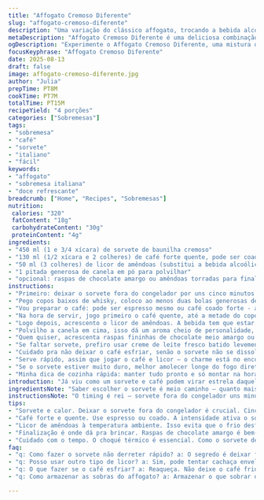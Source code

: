 ```yaml
---
title: "Affogato Cremoso Diferente"
slug: "affogato-cremoso-diferente"
description: "Uma variação do clássico affogato, trocando a bebida alcoólica padrão por um licor de amêndoas, adicionando uma pitada de canela, criando um toque especial e aromático. As quantidades foram ajustadas para manter o equilíbrio entre a doçura e a intensidade do café, com detalhes que garantem uma textura cremosa sem derretimento imediato da sorvete. Um preparo rápido que usa ingredientes do dia a dia e adaptações para intolerantes a lactose ou que não tenham café espresso em casa."
metaDescription: "Affogato Cremoso Diferente é uma deliciosa combinação de sorvete e café com um toque de licor de amêndoas, perfeita para surpreender."
ogDescription: "Experimente o Affogato Cremoso Diferente, uma mistura do sorvete de baunilha e café forte com licor de amêndoas que vai encantar seu paladar."
focusKeyphrase: "Affogato Cremoso Diferente"
date: 2025-08-13
draft: false
image: affogato-cremoso-diferente.jpg
author: "Julia"
prepTime: PT8M
cookTime: PT7M
totalTime: PT15M
recipeYield: "4 porções"
categories: ["Sobremesas"]
tags:
- "sobremesa"
- "café"
- "sorvete"
- "italiano"
- "fácil"
keywords:
- "affogato"
- "sobremesa italiana"
- "doce refrescante"
breadcrumb: ["Home", "Recipes", "Sobremesas"]
nutrition: 
 calories: "320"
 fatContent: "18g"
 carbohydrateContent: "30g"
 proteinContent: "4g"
ingredients:
- "450 ml (1 e 3/4 xícara) de sorvete de baunilha cremoso"
- "130 ml (1/2 xícara e 2 colheres) de café forte quente, pode ser coado ou prensa francesa"
- "50 ml (3 colheres) de licor de amêndoas (substitui a bebida alcoólica à base de creme de baunilha)"
- "1 pitada generosa de canela em pó para polvilhar"
- "opcional: raspas de chocolate amargo ou amêndoas torradas para finalizar"
instructions:
- "Primeiro: deixar o sorvete fora do congelador por uns cinco minutos pra amolecer — não pode derreter, só dar aquela suavizada no gelo que facilita servir e mistura bem depois."
- "Pego copos baixos de whisky, coloco ao menos duas bolas generosas de sorvete, essa parte é fundamental pra textura ficar cremosa, não aguada nem muito dura."
- "Vou preparar o café: pode ser espresso mesmo ou café coado forte - a ideia é um café intenso e ainda quente, porque ele vai derreter o sorvete na hora, criando contraste quente e frio."
- "Na hora de servir, jogo primeiro o café quente, até a metade do copo, em cima do sorvete. A mistura começa a formar um creme meio esbranquiçado, rápida ação."
- "Logo depois, acrescento o licor de amêndoas. A bebida tem que estar na temperatura ambiente, pra não desacelerar o efeito do frio."
- "Polvilho a canela em cima, isso dá um aroma cheio de personalidade, já aprendi que usar só a bebida adocicada deixa o conjunto enjoativo."
- "Quem quiser, acrescenta raspas fininhas de chocolate meio amargo ou pedacinhos de amêndoas torradas — traz crocância e dá um rolê mais sofisticado."
- "Se faltar sorvete, prefiro usar creme de leite fresco batido levemente gelado que dá uma cremosidade extra em uma emergência, também já faço com sorvete de creme vegano, combinado com café forte, fica top."
- "Cuidado pra não deixar o café esfriar, senão o sorvete não se dissolver direito e a gente perde o efeito do contraste."
- "Serve rápido, assim que jogar o café e licor – o charme está no encontro do quente, frio e álcool, se esperar vai virar uma calda aguada sem graça."
- "Se o sorvete estiver muito duro, melhor amolecer longe do fogo direto, porque se derreter demais, perde a textura e vira uma bebida melada."
- "Minha dica de cozinha rápida: manter tudo pronto e só montar na hora, o café, a bebida e o sorvete em copos na geladeira. Quando a galera chegar, é só jogar tudo em segundos."
introduction: "Já viu como um sorvete e café podem virar estrela daquela reunião ou jantar despretensioso? O affogato é aquele improvável encontro entre frio e calor, doce e amargo, que surpreende e anima o paladar. Experimentei brincar com as dosagens, substituindo a tradicional bebida alcoólica cremosa por um licor de amêndoas — um achado pra quem quer menos doce mas não abre mão do álcool. A canela entra pra dar um toque que faz a gente querer repetir, quase um abraço em forma de aroma. E o segredo está na rapidez, no café vaporizando o sorvete quase na hora de servir, garantindo textura e sabor que não atacam só a boca, mas também a alma. Confesso que às vezes deixo o café mais forte e uso sorvete vegano, convive numa harmonia inesperada. Essa receita não é merecedora de formalidades, é pra ser rodada na cozinha valente, com cheiro e calor humanos, do jeito que gosto."
ingredientsNote: "Saber escolher o sorvete é meio caminho — quanto mais cremoso e menos cristalizado, melhor a textura final; prefiro sorvete artesanal ou marcas de qualidade reconhecida. A substituição do licor creamy por um licor de amêndoas dá uma tendência mais seca e aromática, evita aquela doçura embolorada que algumas bebidas industrializadas deixam. A canela é opcional, mas recomenda-se usar com moderação — muita canela amarga e desvia o sabor. Caso não tenha licor, uma boa cachaça envelhecida pode servir, tomando cuidado para não esmagar o aroma do café. Para intolerantes à lactose, sorvetes à base de coco ou amêndoas funcionam bem e combinam com esse mix. Meu truque é sempre preparar o café na hora e deixar sorvete no ponto, porque o choque térmico é tudo aqui. Não estoque copos congelados, costuma embassar e atrapalha a visão do affogato líquido em formação."
instructionsNote: "O timing é rei — sorvete fora do congelador uns minutos antes permite o controle da fluidez ao misturar com café quente. Café muito quente queima o sorvete rápido e pode criar uma camada de líquido amargo na base; muito frio não causa contraste. Café coado forte, espresso ou prensa francesa, aqui vale o que você tem, queira o toque intenso do café preto na bebida. Excesso de bebidas alcoólicas dilui o sorvete ou cria uma bebida alcoólica demais e menos cremosa, equilíbrio é chave. O passo da canela é mais do que decoração, é sabor e aroma simultaneamente — polvilhe no topo e deixe que vapores do café ativem o perfume. Se quiser, finalizações como raspas ou amêndoas torradas acrescentam textura e brilho ao visual. A montagem rápida evita que o sorvete derreta ou o café esfrie. Praticidade: mantenha os ingredientes prontos e organizados perto da área de serviço. Caso algum convidado não queira álcool, só o café quente já vira um affogato cheio de graça."
tips:
- "Sorvete e calor. Deixar o sorvete fora do congelador é crucial. Cinco minutos servem. Não derretido. Tente evitar cristalização. A textura cremosa é tudo."
- "Café forte e quente. Use espresso ou coado. A intensidade ativa o sorvete. O contraste é tudo. Não deixe esfriar. Serve rápido. Melhor sempre fresco."
- "Licor de amêndoas à temperatura ambiente. Isso evita que o frio desfigura tudo. Não vá colocar direto da geladeira. Isso reduz a experiência."
- "Finalização é onde dá pra brincar. Raspas de chocolate amargo é bem-vindo. Amêndoas torradas também. Cada um traz crocância. Um toque a mais para a apresentação."
- "Cuidado com o tempo. O choqué térmico é essencial. Como o sorvete derrete rápido, monte na hora certa. E mantenha tudo ao alcance. Prático e rápido."
faq:
- "q: Como fazer o sorvete não derreter rápido? a: O segredo é deixar fora do congelador antes. Assim ele amolece só um pouco. Menos risco de solução aguada. Não pode esperar muito tempo."
- "q: Posso usar outro tipo de licor? a: Sim, pode tentar cachaça envelhecida. Mas tenha cuidado com a intensidade. É fácil deixar muito forte. O ideal é que não tire o sabor do café."
- "q: O que fazer se o café esfriar? a: Reaqueça. Não deixe o café frio na hora de servir. O efeito é o ponto principal. Se possível, prepare só antes de servir."
- "q: Como armazenar as sobras do affogato? a: Armazenar o que sobrar do sorvete no congelador. Licor não deve ser guardado após misturar. Use uma jarra. O café deve ser renovado sempre."

---
```


